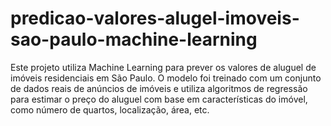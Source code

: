 # predicao-valores-alugel-imoveis-sao-paulo-machine-learning
Este projeto utiliza Machine Learning para prever os valores de aluguel de imóveis residenciais em São Paulo. O modelo foi treinado com um conjunto de dados reais de anúncios de imóveis e utiliza algoritmos de regressão para estimar o preço do aluguel com base em características do imóvel, como número de quartos, localização, área, etc.
